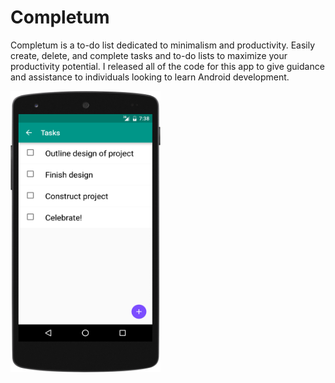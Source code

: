 # Completum
Completum is a to-do list dedicated to minimalism and productivity. Easily create, delete, and complete tasks and to-do lists to maximize your productivity potential.
I released all of the code for this app to give guidance and assistance to individuals looking to learn Android development.

<img src= "task-nodelete.png" alt="Task" height="450" width="240"/>
